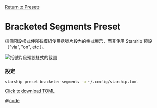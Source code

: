 [Return to Presets](./README.md#bracketed-segments)

# Bracketed Segments Preset

這個預設樣式使所有模組使用括號片段內的格式顯示，而非使用 Starship 預設（"via", "on", etc.）。

![括號片段預設樣式的截圖](/presets/img/bracketed-segments.png)

### 設定

```sh
starship preset bracketed-segments -o ~/.config/starship.toml
```

[Click to download TOML](/presets/toml/bracketed-segments.toml)

@[code](../../.vuepress/public/presets/toml/bracketed-segments.toml)
